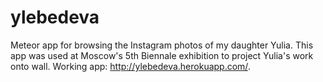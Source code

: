 ylebedeva
=========

Meteor app for browsing the Instagram photos of my daughter Yulia. This app was used at Moscow's 5th Biennale exhibition to project Yulia's work onto wall.
Working app: http://ylebedeva.herokuapp.com/.
